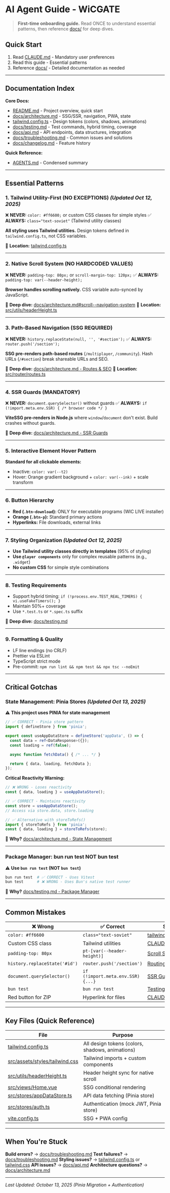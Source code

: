 # AI Agent Guide - WiCGATE

> **First-time onboarding guide.** Read ONCE to understand essential patterns, then reference [docs/](docs/) for deep dives.

## Quick Start

1. Read [CLAUDE.md](CLAUDE.md) - Mandatory user preferences
2. Read this guide - Essential patterns
3. Reference [docs/](docs/) - Detailed documentation as needed

---

## Documentation Index

**Core Docs:**
- [README.md](README.md) - Project overview, quick start
- [docs/architecture.md](docs/architecture.md) - SSG/SSR, navigation, PWA, state
- [tailwind.config.ts](tailwind.config.ts) - Design tokens (colors, shadows, animations)
- [docs/testing.md](docs/testing.md) - Test commands, hybrid timing, coverage
- [docs/api.md](docs/api.md) - API endpoints, data structures, integration
- [docs/troubleshooting.md](docs/troubleshooting.md) - Common issues and solutions
- [docs/changelog.md](docs/changelog.md) - Feature history

**Quick Reference:**
- [AGENTS.md](AGENTS.md) - Condensed summary

---

## Essential Patterns

### 1. Tailwind Utility-First (NO EXCEPTIONS) *(Updated Oct 12, 2025)*

❌ **NEVER:** `color: #ff6600;` or custom CSS classes for simple styles
✅ **ALWAYS:** `class="text-soviet"` (Tailwind utility classes)

**All styling uses Tailwind utilities.** Design tokens defined in `tailwind.config.ts`, not CSS variables.

📍 **Location:** [tailwind.config.ts](tailwind.config.ts)

---

### 2. Native Scroll System (NO HARDCODED VALUES)

❌ **NEVER:** `padding-top: 80px;` or `scroll-margin-top: 120px;`
✅ **ALWAYS:** `padding-top: var(--header-height);`

**Browser handles scrolling natively.** CSS variable auto-synced by JavaScript.

📖 **Deep dive:** [docs/architecture.md#scroll--navigation-system](docs/architecture.md#scroll--navigation-system)
📍 **Location:** [src/utils/headerHeight.ts](src/utils/headerHeight.ts)

---

### 3. Path-Based Navigation (SSG REQUIRED)

❌ **NEVER:** `history.replaceState(null, '', '#section');`
✅ **ALWAYS:** `router.push('/section');`

**SSG pre-renders path-based routes** (`/multiplayer`, `/community`). Hash URLs (`/#section`) break shareable URLs and SEO.

📖 **Deep dive:** [docs/architecture.md - Routes & SEO](docs/architecture.md#routes--seo)
📍 **Location:** [src/router/routes.ts](src/router/routes.ts)

---

### 4. SSR Guards (MANDATORY)

❌ **NEVER:** `document.querySelector()` without guards
✅ **ALWAYS:** `if (!import.meta.env.SSR) { /* browser code */ }`

**ViteSSG pre-renders in Node.js** where `window`/`document` don't exist. Build crashes without guards.

📖 **Deep dive:** [docs/architecture.md - SSR Guards](docs/architecture.md#ssr-guards)

---

### 5. Interactive Element Hover Pattern

**Standard for all clickable elements:**
- Inactive: `color: var(--t2)`
- Hover: Orange gradient background + `color: var(--ink)` + scale transform

---

### 6. Button Hierarchy

- **Red (`.btn-download`):** ONLY for executable programs (WIC LIVE installer)
- **Orange (`.btn-p`):** Standard primary actions
- **Hyperlinks:** File downloads, external links

---

### 7. Styling Organization *(Updated Oct 12, 2025)*

- **Use Tailwind utility classes directly in templates** (95% of styling)
- **Use `@layer components`** only for complex reusable patterns (e.g., `.widget`)
- **No custom CSS** for simple style combinations

---

### 8. Testing Requirements

- Support hybrid timing: `if (!process.env.TEST_REAL_TIMERS) { vi.useFakeTimers(); }`
- Maintain 50%+ coverage
- Use `*.test.ts` or `*.spec.ts` suffix

📖 **Deep dive:** [docs/testing.md](docs/testing.md)

---

### 9. Formatting & Quality

- LF line endings (no CRLF)
- Prettier via ESLint
- TypeScript strict mode
- Pre-commit: `npm run lint && npm test && npx tsc --noEmit`

---

## Critical Gotchas

### State Management: Pinia Stores *(Updated Oct 13, 2025)*

⚠️ **This project uses PINIA for state management**

```typescript
// ✅ CORRECT - Pinia store pattern
import { defineStore } from 'pinia';

export const useAppDataStore = defineStore('appData', () => {
  const data = ref<DataResponse>({});
  const loading = ref(false);

  async function fetchData() { /* ... */ }

  return { data, loading, fetchData };
});
```

**Critical Reactivity Warning:**
```typescript
// ❌ WRONG - Loses reactivity
const { data, loading } = useAppDataStore();

// ✅ CORRECT - Maintains reactivity
const store = useAppDataStore();
// Access via store.data, store.loading

// ✅ Alternative with storeToRefs()
import { storeToRefs } from 'pinia';
const { data, loading } = storeToRefs(store);
```

📖 **Why?** [docs/architecture.md - State Management](docs/architecture.md#state-management)

---

### Package Manager: bun run test NOT bun test

⚠️ **Use `bun run test` (NOT `bun test`)**

```bash
bun run test  # ✅ CORRECT - Uses Vitest
bun test      # ❌ WRONG - Uses Bun's native test runner
```

📖 **Why?** [docs/testing.md - Package Manager](docs/testing.md#package-manager-comparison)

---

## Common Mistakes

| ❌ Wrong | ✅ Correct | See |
|----------|-----------|-----|
| `color: #ff6600` | `class="text-soviet"` | [tailwind.config.ts](tailwind.config.ts) |
| Custom CSS class | Tailwind utilities | [CLAUDE.md](CLAUDE.md) |
| `padding-top: 80px` | `pt-[var(--header-height)]` | [Scroll System](docs/architecture.md#scroll--navigation-system) |
| `history.replaceState('#id')` | `router.push('/section')` | [Routing System](docs/architecture.md#routing-system) |
| `document.querySelector()` | `if (!import.meta.env.SSR) {...}` | [SSR Guards](docs/architecture.md#ssr-guards) |
| `bun test` | `bun run test` | [Testing](docs/testing.md#package-manager-comparison) |
| Red button for ZIP | Hyperlink for files | [CLAUDE.md](CLAUDE.md) |

---

## Key Files (Quick Reference)

| File | Purpose |
|------|---------|
| [tailwind.config.ts](tailwind.config.ts) | All design tokens (colors, shadows, animations) |
| [src/assets/styles/tailwind.css](src/assets/styles/tailwind.css) | Tailwind imports + custom components |
| [src/utils/headerHeight.ts](src/utils/headerHeight.ts) | Header height sync for native scroll |
| [src/views/Home.vue](src/views/Home.vue) | SSG conditional rendering |
| [src/stores/appDataStore.ts](src/stores/appDataStore.ts) | API data fetching (Pinia store) |
| [src/stores/auth.ts](src/stores/auth.ts) | Authentication (mock JWT, Pinia store) |
| [vite.config.ts](vite.config.ts) | SSG + PWA config |

---

## When You're Stuck

**Build errors?** → [docs/troubleshooting.md](docs/troubleshooting.md)
**Test failures?** → [docs/troubleshooting.md](docs/troubleshooting.md)
**Styling issues?** → [tailwind.config.ts](tailwind.config.ts) or [tailwind.css](src/assets/styles/tailwind.css)
**API issues?** → [docs/api.md](docs/api.md)
**Architecture questions?** → [docs/architecture.md](docs/architecture.md)

---

*Last Updated: October 13, 2025 (Pinia Migration + Authentication)*
